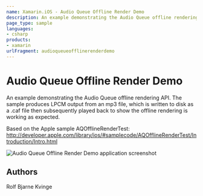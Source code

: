```yaml
---
name: Xamarin.iOS - Audio Queue Offline Render Demo
description: An example demonstrating the Audio Queue offline rendering API. The sample produces LPCM output from an mp3 file, which is written to disk as a...
page_type: sample
languages:
- csharp
products:
- xamarin
urlFragment: audioqueueofflinerenderdemo
---
```

# Audio Queue Offline Render Demo

An example demonstrating the Audio Queue offline rendering API. The sample produces LPCM output
from an mp3 file, which is written to disk as a .caf file then subsequently played back to show
the offline rendering is working as expected.

Based on the Apple sample AQOfflineRenderTest:
http://developer.apple.com/library/ios/#samplecode/AQOfflineRenderTest/Introduction/Intro.html

![Audio Queue Offline Render Demo application screenshot](Screenshots/AudioQueueOffline01.png "Audio Queue Offline Render Demo application screenshot")

## Authors

Rolf Bjarne Kvinge
